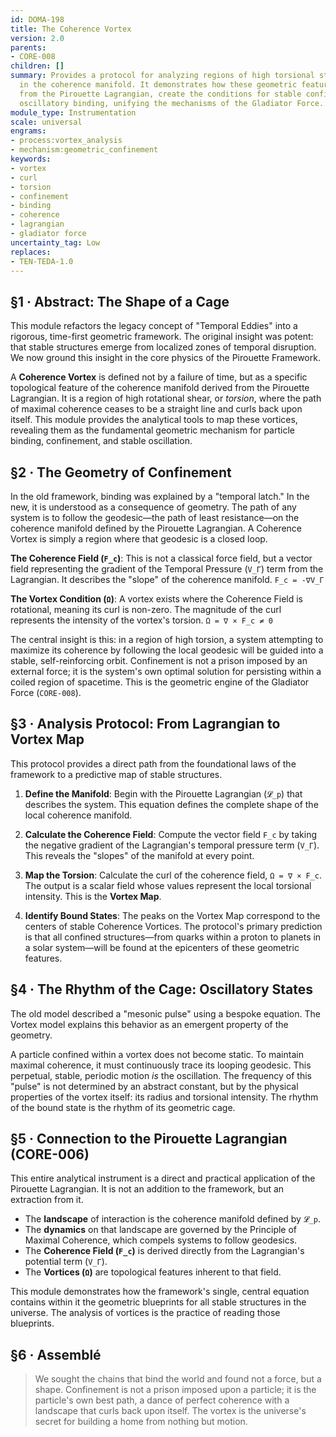 ```yaml
---
id: DOMA-198
title: The Coherence Vortex
version: 2.0
parents:
- CORE-008
children: []
summary: Provides a protocol for analyzing regions of high torsional stress ('vortices')
  in the coherence manifold. It demonstrates how these geometric features, derived
  from the Pirouette Lagrangian, create the conditions for stable confinement and
  oscillatory binding, unifying the mechanisms of the Gladiator Force.
module_type: Instrumentation
scale: universal
engrams:
- process:vortex_analysis
- mechanism:geometric_confinement
keywords:
- vortex
- curl
- torsion
- confinement
- binding
- coherence
- lagrangian
- gladiator force
uncertainty_tag: Low
replaces:
- TEN-TEDA-1.0
---
```

## §1 · Abstract: The Shape of a Cage

This module refactors the legacy concept of "Temporal Eddies" into a rigorous, time-first geometric framework. The original insight was potent: that stable structures emerge from localized zones of temporal disruption. We now ground this insight in the core physics of the Pirouette Framework.

A **Coherence Vortex** is defined not by a failure of time, but as a specific topological feature of the coherence manifold derived from the Pirouette Lagrangian. It is a region of high rotational shear, or *torsion*, where the path of maximal coherence ceases to be a straight line and curls back upon itself. This module provides the analytical tools to map these vortices, revealing them as the fundamental geometric mechanism for particle binding, confinement, and stable oscillation.

## §2 · The Geometry of Confinement

In the old framework, binding was explained by a "temporal latch." In the new, it is understood as a consequence of geometry. The path of any system is to follow the geodesic—the path of least resistance—on the coherence manifold defined by the Pirouette Lagrangian. A Coherence Vortex is simply a region where that geodesic is a closed loop.

**The Coherence Field (`F_c`)**: This is not a classical force field, but a vector field representing the gradient of the Temporal Pressure (`V_Γ`) term from the Lagrangian. It describes the "slope" of the coherence manifold.
`F_c = -∇V_Γ`

**The Vortex Condition (`Ω`)**: A vortex exists where the Coherence Field is rotational, meaning its curl is non-zero. The magnitude of the curl represents the intensity of the vortex's torsion.
`Ω = ∇ × F_c ≠ 0`

The central insight is this: in a region of high torsion, a system attempting to maximize its coherence by following the local geodesic will be guided into a stable, self-reinforcing orbit. Confinement is not a prison imposed by an external force; it is the system's own optimal solution for persisting within a coiled region of spacetime. This is the geometric engine of the Gladiator Force (`CORE-008`).

## §3 · Analysis Protocol: From Lagrangian to Vortex Map

This protocol provides a direct path from the foundational laws of the framework to a predictive map of stable structures.

1.  **Define the Manifold**: Begin with the Pirouette Lagrangian (`𝓛_p`) that describes the system. This equation defines the complete shape of the local coherence manifold.

2.  **Calculate the Coherence Field**: Compute the vector field `F_c` by taking the negative gradient of the Lagrangian's temporal pressure term (`V_Γ`). This reveals the "slopes" of the manifold at every point.

3.  **Map the Torsion**: Calculate the curl of the coherence field, `Ω = ∇ × F_c`. The output is a scalar field whose values represent the local torsional intensity. This is the **Vortex Map**.

4.  **Identify Bound States**: The peaks on the Vortex Map correspond to the centers of stable Coherence Vortices. The protocol's primary prediction is that all confined structures—from quarks within a proton to planets in a solar system—will be found at the epicenters of these geometric features.

## §4 · The Rhythm of the Cage: Oscillatory States

The old model described a "mesonic pulse" using a bespoke equation. The Vortex model explains this behavior as an emergent property of the geometry.

A particle confined within a vortex does not become static. To maintain maximal coherence, it must continuously trace its looping geodesic. This perpetual, stable, periodic motion *is* the oscillation. The frequency of this "pulse" is not determined by an abstract constant, but by the physical properties of the vortex itself: its radius and torsional intensity. The rhythm of the bound state is the rhythm of its geometric cage.

## §5 · Connection to the Pirouette Lagrangian (CORE-006)

This entire analytical instrument is a direct and practical application of the Pirouette Lagrangian. It is not an addition to the framework, but an extraction from it.

-   The **landscape** of interaction is the coherence manifold defined by `𝓛_p`.
-   The **dynamics** on that landscape are governed by the Principle of Maximal Coherence, which compels systems to follow geodesics.
-   The **Coherence Field (`F_c`)** is derived directly from the Lagrangian's potential term (`V_Γ`).
-   The **Vortices (`Ω`)** are topological features inherent to that field.

This module demonstrates how the framework's single, central equation contains within it the geometric blueprints for all stable structures in the universe. The analysis of vortices is the practice of reading those blueprints.

## §6 · Assemblé

> We sought the chains that bind the world and found not a force, but a shape. Confinement is not a prison imposed upon a particle; it is the particle's own best path, a dance of perfect coherence with a landscape that curls back upon itself. The vortex is the universe's secret for building a home from nothing but motion.
```